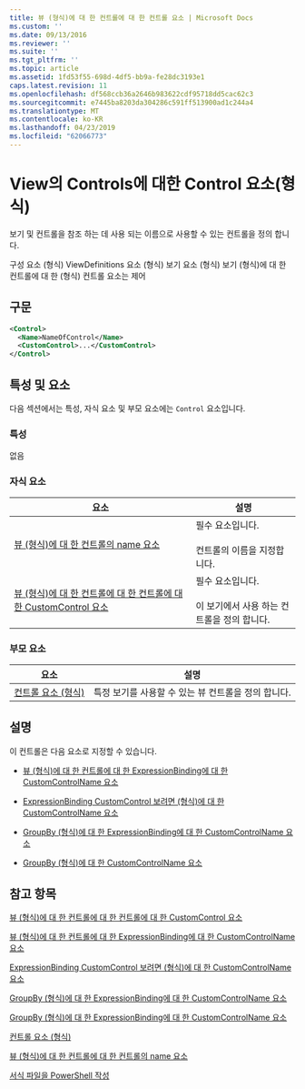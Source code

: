 ```yaml
---
title: 뷰 (형식)에 대 한 컨트롤에 대 한 컨트롤 요소 | Microsoft Docs
ms.custom: ''
ms.date: 09/13/2016
ms.reviewer: ''
ms.suite: ''
ms.tgt_pltfrm: ''
ms.topic: article
ms.assetid: 1fd53f55-698d-4df5-bb9a-fe28dc3193e1
caps.latest.revision: 11
ms.openlocfilehash: df568ccb36a2646b983622cdf95718dd5cac62c3
ms.sourcegitcommit: e7445ba8203da304286c591ff513900ad1c244a4
ms.translationtype: MT
ms.contentlocale: ko-KR
ms.lasthandoff: 04/23/2019
ms.locfileid: "62066773"
---
```

# <a name="control-element-for-controls-for-view--format"></a>View의 Controls에 대한 Control 요소(형식)

보기 및 컨트롤을 참조 하는 데 사용 되는 이름으로 사용할 수 있는 컨트롤을 정의 합니다.

구성 요소 (형식) ViewDefinitions 요소 (형식) 보기 요소 (형식) 보기 (형식)에 대 한 컨트롤에 대 한 (형식) 컨트롤 요소는 제어

## <a name="syntax"></a>구문

```xml
<Control>
  <Name>NameOfControl</Name>
  <CustomControl>...</CustomControl>
</Control>
```

## <a name="attributes-and-elements"></a>특성 및 요소

다음 섹션에서는 특성, 자식 요소 및 부모 요소에는 `Control` 요소입니다.

### <a name="attributes"></a>특성

없음

### <a name="child-elements"></a>자식 요소

|요소|설명|
|-------------|-----------------|
|[뷰 (형식)에 대 한 컨트롤의 name 요소](./name-element-for-control-for-controls-for-view-format.md)|필수 요소입니다.<br /><br /> 컨트롤의 이름을 지정합니다.|
|[뷰 (형식)에 대 한 컨트롤에 대 한 컨트롤에 대 한 CustomControl 요소](./customcontrol-element-for-control-for-controls-for-view-format.md)|필수 요소입니다.<br /><br /> 이 보기에서 사용 하는 컨트롤을 정의 합니다.|

### <a name="parent-elements"></a>부모 요소

|요소|설명|
|-------------|-----------------|
|[컨트롤 요소 (형식)](./controls-element-for-view-format.md)|특정 보기를 사용할 수 있는 뷰 컨트롤을 정의 합니다.|

## <a name="remarks"></a>설명

이 컨트롤은 다음 요소로 지정할 수 있습니다.

- [뷰 (형식)에 대 한 컨트롤에 대 한 ExpressionBinding에 대 한 CustomControlName 요소](./customcontrolname-element-for-expressionbinding-for-controls-for-view-format.md)

- [ExpressionBinding CustomControl 보려면 (형식)에 대 한 CustomControlName 요소](./customcontrolname-element-for-expressionbinding-for-customcontrol-for-view-format.md)

- [GroupBy (형식)에 대 한 ExpressionBinding에 대 한 CustomControlName 요소](./customcontrolname-element-for-expressionbinding-for-groupby-format.md)

- [GroupBy (형식)에 대 한 CustomControlName 요소](./customcontrolname-element-for-groupby-format.md)

## <a name="see-also"></a>참고 항목

[뷰 (형식)에 대 한 컨트롤에 대 한 컨트롤에 대 한 CustomControl 요소](./customcontrol-element-for-control-for-controls-for-view-format.md)

[뷰 (형식)에 대 한 컨트롤에 대 한 ExpressionBinding에 대 한 CustomControlName 요소](./customcontrolname-element-for-expressionbinding-for-controls-for-view-format.md)

[ExpressionBinding CustomControl 보려면 (형식)에 대 한 CustomControlName 요소](./customcontrolname-element-for-expressionbinding-for-customcontrol-for-view-format.md)

[GroupBy (형식)에 대 한 ExpressionBinding에 대 한 CustomControlName 요소](./customcontrolname-element-for-expressionbinding-for-groupby-format.md)

[GroupBy (형식)에 대 한 ExpressionBinding에 대 한 CustomControlName 요소](./customcontrolname-element-for-expressionbinding-for-groupby-format.md)

[컨트롤 요소 (형식)](./controls-element-for-view-format.md)

[뷰 (형식)에 대 한 컨트롤에 대 한 컨트롤의 name 요소](./name-element-for-control-for-controls-for-view-format.md)

[서식 파일을 PowerShell 작성](./writing-a-powershell-formatting-file.md)
